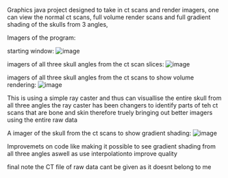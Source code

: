 
Graphics java project designed to take in ct scans and render imagers, 
one can view the normal ct scans, full volume render scans and full gradient shading of the skulls from 3 angles,

Imagers of the program:

starting window:
![image](https://user-images.githubusercontent.com/56043339/110861926-be1a8580-82b6-11eb-9bf3-ee7d0faafdb8.png)

imagers of all three skull angles from the ct scan slices:
![image](https://user-images.githubusercontent.com/56043339/110862063-eace9d00-82b6-11eb-8171-1a51acf62232.png)

imagers of all three skull angles from the ct scans to show volume rendering:
![image](https://user-images.githubusercontent.com/56043339/110862090-f3bf6e80-82b6-11eb-9d62-9ff334f55806.png)

This is using a simple ray caster and thus can visuallise the entire skull from all three angles 
the ray caster has been changers to identify parts of teh ct scans that are bone and skin therefore truely bringing out better imagers using the entire raw data

A imager of the skull from the ct scans to show  gradient shading:
![image](https://user-images.githubusercontent.com/56043339/110862767-a7c0f980-82b7-11eb-9c48-87e99288b904.png)


Improvemets on code like making it possible to see gradient shading from all three angles aswell as use interpolationto improve quality

final note the CT file of raw data cant be given as it doesnt belong to me
